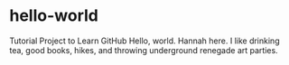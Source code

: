 # hello-world
Tutorial Project to Learn GitHub
Hello, world. Hannah here. I like drinking tea, good books, hikes, and throwing underground renegade art parties. 
